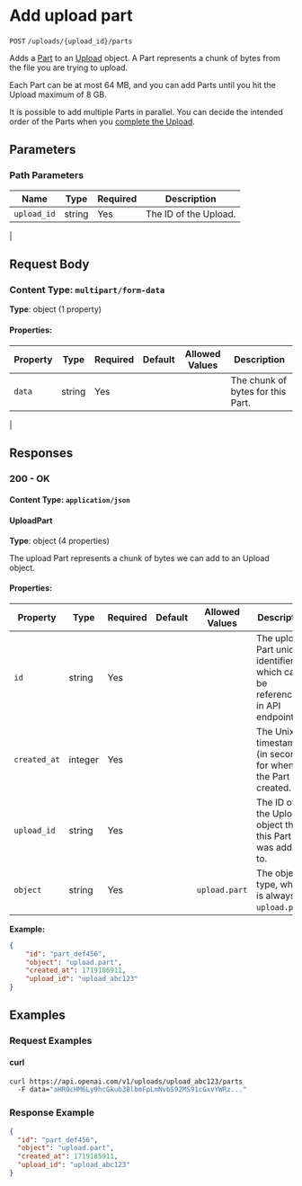# Add upload part

`POST` `/uploads/{upload_id}/parts`

Adds a [Part](/docs/api-reference/uploads/part-object) to an [Upload](/docs/api-reference/uploads/object) object. A Part represents a chunk of bytes from the file you are trying to upload. 

Each Part can be at most 64 MB, and you can add Parts until you hit the Upload maximum of 8 GB.

It is possible to add multiple Parts in parallel. You can decide the intended order of the Parts when you [complete the Upload](/docs/api-reference/uploads/complete).


## Parameters

### Path Parameters

| Name | Type | Required | Description |
| ---- | ---- | -------- | ----------- |
| `upload_id` | string | Yes | The ID of the Upload.
 |

## Request Body

### Content Type: `multipart/form-data`

**Type**: object (1 property)

#### Properties:

| Property | Type | Required | Default | Allowed Values | Description |
| -------- | ---- | -------- | ------- | -------------- | ----------- |
| `data` | string | Yes |  |  | The chunk of bytes for this Part.
 |
## Responses

### 200 - OK

#### Content Type: `application/json`

#### UploadPart

**Type**: object (4 properties)

The upload Part represents a chunk of bytes we can add to an Upload object.


#### Properties:

| Property | Type | Required | Default | Allowed Values | Description |
| -------- | ---- | -------- | ------- | -------------- | ----------- |
| `id` | string | Yes |  |  | The upload Part unique identifier, which can be referenced in API endpoints. |
| `created_at` | integer | Yes |  |  | The Unix timestamp (in seconds) for when the Part was created. |
| `upload_id` | string | Yes |  |  | The ID of the Upload object that this Part was added to. |
| `object` | string | Yes |  | `upload.part` | The object type, which is always `upload.part`. |
**Example:**

```json
{
    "id": "part_def456",
    "object": "upload.part",
    "created_at": 1719186911,
    "upload_id": "upload_abc123"
}

```

## Examples

### Request Examples

#### curl
```bash
curl https://api.openai.com/v1/uploads/upload_abc123/parts
  -F data="aHR0cHM6Ly9hcGkub3BlbmFpLmNvbS92MS91cGxvYWRz..."

```

### Response Example

```json
{
  "id": "part_def456",
  "object": "upload.part",
  "created_at": 1719185911,
  "upload_id": "upload_abc123"
}

```

